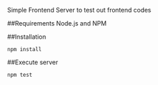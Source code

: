 Simple Frontend Server to test out frontend codes

##Requirements
Node.js and NPM

##Installation
```
npm install
```

##Execute server
```
npm test
```
